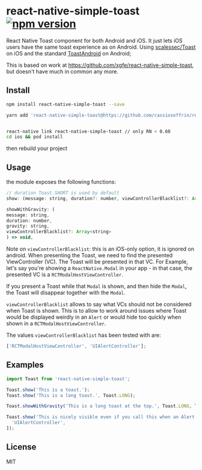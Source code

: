 # react-native-simple-toast [![npm version](https://badge.fury.io/js/react-native-simple-toast.svg)](https://badge.fury.io/js/react-native-simple-toast)

React Native Toast component for both Android and iOS. It just lets iOS users have the same toast experience as on Android. Using [scalessec/Toast](https://github.com/scalessec/Toast) on iOS and the standard [ToastAndroid](http://facebook.github.io/react-native/docs/toastandroid.html) on Android;

This is based on work at <https://github.com/xgfe/react-native-simple-toast>, but doesn't have much in common any more.

## Install

```bash
npm install react-native-simple-toast --save

yarn add 'react-native-simple-toast@https://github.com/cassioseffrin/react-native-simple-toast'


react-native link react-native-simple-toast // only RN < 0.60
cd ios && pod install
```

then rebuild your project

## Usage

the module exposes the following functions:

```js
// duration Toast.SHORT is used by default
show: (message: string, duration?: number, viewControllerBlacklist?: Array<string>) => void,
```

```js
showWithGravity: (
message: string,
duration: number,
gravity: string,
viewControllerBlacklist?: Array<string>
) => void,
```

Note on `viewControllerBlacklist`: this is an iOS-only option, it is ignored on android.
When presenting the Toast, we need to find the presented ViewController (VC). The Toast will be presented in that VC. For Example, let's say you're showing a `ReactNative.Modal` in your app - in that case, the presented VC is a `RCTModalHostViewController`.

If you present a Toast while that `Modal` is shown, and then hide the `Modal`, the Toast will disappear together with the `Modal`.

`viewControllerBlacklist` allows to say what VCs should not be considered when Toast is shown. This is to allow to work around issues where Toast would be displayed weirdly in an `Alert` or would hide too quickly when shown in a `RCTModalHostViewController`.

The values `viewControllerBlacklist` has been tested with are:

```js
['RCTModalHostViewController', 'UIAlertController'];
```

## Examples

```js
import Toast from 'react-native-simple-toast';

Toast.show('This is a toast.');
Toast.show('This is a long toast.', Toast.LONG);

Toast.showWithGravity('This is a long toast at the top.', Toast.LONG, Toast.TOP);

Toast.show('This is nicely visible even if you call this when an Alert is shown', Toast.SHORT, [
  'UIAlertController',
]);
```

## License

MIT
